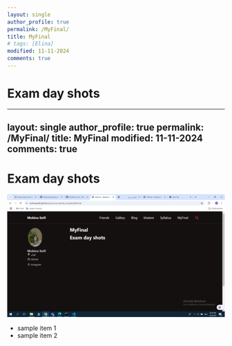 ```yaml
---
layout: single
author_profile: true
permalink: /MyFinal/
title: MyFinal
# tags: [Elina]
modified: 11-11-2024
comments: true
---
```


# Exam day shots

<!-- MyFinal:
- url: /assets/images/MyFinal.png
  image_path: /assets/images/MyFinal.png
  alt: "placeholder image MyFinal"
  title: "Image MyFinal title caption" -->

---
layout: single
author_profile: true
permalink: /MyFinal/
title: MyFinal
modified: 11-11-2024
comments: true
---

# Exam day shots

![Image MyFinal title caption](/assets/images/MyFinal.png)

- sample item 1
- sample item 2




